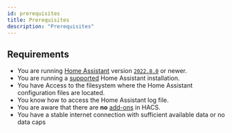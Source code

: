 ```yaml
---
id: prerequisites
title: Prerequisites
description: "Prerequisites"
---
```


## Requirements

- You are running [Home Assistant](https://www.home-assistant.io/) version [`2022.8.0`](https://my.home-assistant.io/redirect/info) or newer.
- You are running a [supported](https://github.com/home-assistant/architecture/blob/master/adr/0012-define-supported-installation-method.md) Home Assistant installation.
- You have Access to the filesystem where the Home Assistant configuration files are located.
- You know how to access the Home Assistant log file.
- You are aware that there are **no** [add-ons](https://www.home-assistant.io/docs/glossary/#add-on) in HACS.
- You have a stable internet connection with sufficient available data or no data caps
